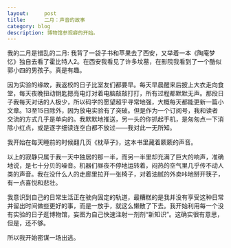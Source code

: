 ```yaml
---
layout:     post
title:      二月：声音的故事 
category: blog
description: 博物馆参观癖的开始。
---
```


我的二月是错乱的二月: 我背了一袋子书和苹果去了西安，又举着一本《陶庵梦忆》独自去看了霍比特人2。在西安我看见了许多坟墓，在影院我看到了一个酷似郭小四的男孩子。真是有趣。




因为实验的缘故，我返校的日子比室友们都要早。每天早晨醒来后披上大衣走向食堂，每天夜晚扭动钥匙摁亮电灯对着电脑敲敲打打，所有过程都默默无声。那段日子我每天对话的人极少，所以码字的愿望超乎寻常地强，大概每天都能更新一篇小文章。13至15日除外，因为放电实验有了突破。但是作为一个订阅号，我和读者交流的方式几乎是单向的。我默默地推送，另一头的你抓起手机，是匆匆点一下消除小红点，或是逐字细读连空白都不放过——我对此一无所知。




我开始在每天睡前的时候翻几页《枕草子》，这本书里藏着簌簌的声音。




以上的寂静只属于我一天中独居的那一半，而另一半里却充满了巨大的响声，准确地说，是七十分贝的噪音。机器们昼夜不停地运转着，闷热的空气里几乎传不动人类的声音。我在没什么人的走廊里拉开一张椅子，对着油腻的外卖咔地掰开筷子，有一点喜悦和悲壮。




我意识到自己的日常生活正在驶向固定的轨道，最糟糕的是我并没有享受这种日常并留出时间做些更好的事，而是一放手，就这么懒散了下去。我开始利用每一个没有实验的日子逛博物馆，妄图为自己快速注射一剂剂“新知识”。这确实很有意思，但是，还不够。




所以我开始密谋一场出逃。


